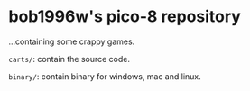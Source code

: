 # bob1996w's pico-8 repository

...containing some crappy games.



`carts/`: contain the source code.

`binary/`: contain binary for windows, mac and linux.